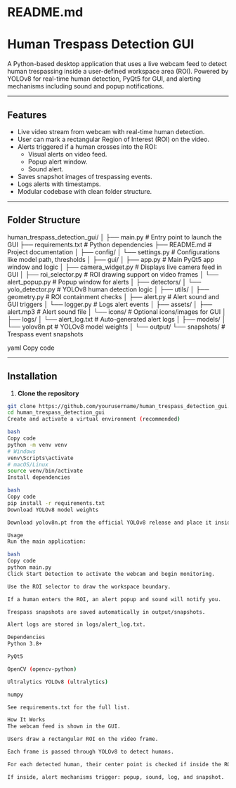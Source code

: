 # README.md
# Human Trespass Detection GUI

A Python-based desktop application that uses a live webcam feed to detect human trespassing inside a user-defined workspace area (ROI). Powered by YOLOv8 for real-time human detection, PyQt5 for GUI, and alerting mechanisms including sound and popup notifications.

---

## Features

- Live video stream from webcam with real-time human detection.
- User can mark a rectangular Region of Interest (ROI) on the video.
- Alerts triggered if a human crosses into the ROI:
  - Visual alerts on video feed.
  - Popup alert window.
  - Sound alert.
- Saves snapshot images of trespassing events.
- Logs alerts with timestamps.
- Modular codebase with clean folder structure.

---

## Folder Structure

human_trespass_detection_gui/
│
├── main.py # Entry point to launch the GUI
├── requirements.txt # Python dependencies
├── README.md # Project documentation
│
├── config/
│ └── settings.py # Configurations like model path, thresholds
│
├── gui/
│ ├── app.py # Main PyQt5 app window and logic
│ ├── camera_widget.py # Displays live camera feed in GUI
│ ├── roi_selector.py # ROI drawing support on video frames
│ └── alert_popup.py # Popup window for alerts
│
├── detectors/
│ └── yolo_detector.py # YOLOv8 human detection logic
│
├── utils/
│ ├── geometry.py # ROI containment checks
│ ├── alert.py # Alert sound and GUI triggers
│ └── logger.py # Logs alert events
│
├── assets/
│ ├── alert.mp3 # Alert sound file
│ └── icons/ # Optional icons/images for GUI
│
├── logs/
│ └── alert_log.txt # Auto-generated alert logs
│
├── models/
│ └── yolov8n.pt # YOLOv8 model weights
│
└── output/
└── snapshots/ # Trespass event snapshots

yaml
Copy code

---

## Installation

1. **Clone the repository**

```bash
git clone https://github.com/yourusername/human_trespass_detection_gui.git
cd human_trespass_detection_gui
Create and activate a virtual environment (recommended)

bash
Copy code
python -m venv venv
# Windows
venv\Scripts\activate
# macOS/Linux
source venv/bin/activate
Install dependencies

bash
Copy code
pip install -r requirements.txt
Download YOLOv8 model weights

Download yolov8n.pt from the official YOLOv8 release and place it inside the models/ folder.

Usage
Run the main application:

bash
Copy code
python main.py
Click Start Detection to activate the webcam and begin monitoring.

Use the ROI selector to draw the workspace boundary.

If a human enters the ROI, an alert popup and sound will notify you.

Trespass snapshots are saved automatically in output/snapshots.

Alert logs are stored in logs/alert_log.txt.

Dependencies
Python 3.8+

PyQt5

OpenCV (opencv-python)

Ultralytics YOLOv8 (ultralytics)

numpy

See requirements.txt for the full list.

How It Works
The webcam feed is shown in the GUI.

Users draw a rectangular ROI on the video frame.

Each frame is passed through YOLOv8 to detect humans.

For each detected human, their center point is checked if inside the ROI.

If inside, alert mechanisms trigger: popup, sound, log, and snapshot.

